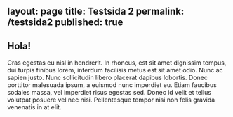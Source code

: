 layout: page
title: Testsida 2
permalink: /testsida2
published: true
---


## Hola!
Cras egestas eu nisl in hendrerit. In rhoncus, est sit amet dignissim tempus, dui turpis finibus lorem, interdum facilisis metus est sit amet odio. Nunc ac sapien justo. Nunc sollicitudin libero placerat dapibus lobortis. Donec porttitor malesuada ipsum, a euismod nunc imperdiet eu. Etiam faucibus sodales massa, vel imperdiet risus egestas sed. Donec id velit et tellus volutpat posuere vel nec nisi. Pellentesque tempor nisi non felis gravida venenatis in at elit. 
